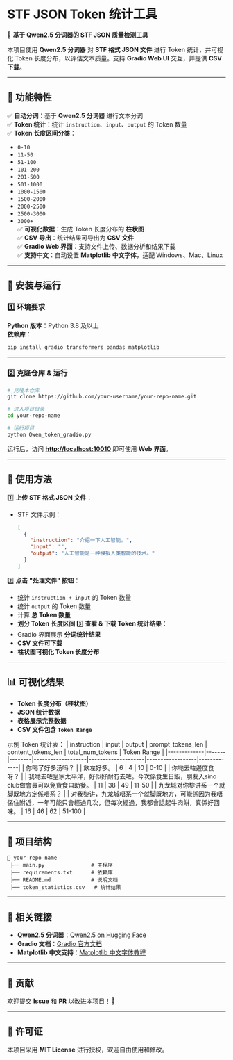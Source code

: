 # **STF JSON Token 统计工具**
🚀 **基于 Qwen2.5 分词器的 STF JSON 质量检测工具**

本项目使用 **Qwen2.5 分词器** 对 **STF 格式 JSON 文件** 进行 Token 统计，并可视化 Token 长度分布，以评估文本质量。支持 **Gradio Web UI** 交互，并提供 **CSV 下载**。

---

## 📌 **功能特性**
✅ **自动分词**：基于 **Qwen2.5 分词器** 进行文本分词  
✅ **Token 统计**：统计 `instruction`、`input`、`output` 的 Token 数量  
✅ **Token 长度区间分类**：
   - `0-10`
   - `11-50`
   - `51-100`
   - `101-200`
   - `201-500`
   - `501-1000`
   - `1000-1500`
   - `1500-2000`
   - `2000-2500`
   - `2500-3000`
   - `3000+`  
✅ **可视化数据**：生成 Token 长度分布的 **柱状图**  
✅ **CSV 导出**：统计结果可导出为 **CSV 文件**  
✅ **Gradio Web 界面**：支持文件上传、数据分析和结果下载  
✅ **支持中文**：自动设置 **Matplotlib 中文字体**，适配 Windows、Mac、Linux  

---

## 🔧 **安装与运行**
### 1️⃣ **环境要求**
**Python 版本**：Python 3.8 及以上  
**依赖库**：
```bash
pip install gradio transformers pandas matplotlib
```

---

### 2️⃣ **克隆仓库 & 运行**
```bash
# 克隆本仓库
git clone https://github.com/your-username/your-repo-name.git

# 进入项目目录
cd your-repo-name

# 运行项目
python Qwen_token_gradio.py
```
运行后，访问 **[http://localhost:10010](http://localhost:10010)** 即可使用 **Web 界面**。

---

## 🎯 **使用方法**
1️⃣ **上传 STF 格式 JSON 文件**：
   - STF 文件示例：
     ```json
     [
       {
         "instruction": "介绍一下人工智能。",
         "input": "",
         "output": "人工智能是一种模拟人类智能的技术。"
       }
     ]
     ```
2️⃣ **点击 "处理文件" 按钮**：
   - 统计 `instruction + input` 的 Token 数量
   - 统计 `output` 的 Token 数量
   - 计算 **总 Token 数量**
   - **划分 Token 长度区间**
3️⃣ **查看 & 下载 Token 统计结果**：
   - Gradio 界面展示 **分词统计结果**
   - **CSV 文件可下载**
   - **柱状图可视化 Token 长度分布**

---

## 📊 **可视化结果**
- **Token 长度分布（柱状图）**
- **JSON 统计数据**
- **表格展示完整数据**
- **CSV 文件包含 `Token Range`**

示例 Token 统计表：
| instruction | input | output | prompt_tokens_len | content_tokens_len | total_num_tokens | Token Range |
|-------------|-------|--------|-------------------|--------------------|------------------|-------------|
| 你喝了好多汤吗？ |  | 飲左好多。 | 6 | 4 | 10 | 0-10 |
| 你哋去咗邊度食呀？ |  | 我哋去咗皇家太平洋，好似好耐冇去咗。今次係食生日飯，朋友入sino club做會員可以免費食自助餐。 | 11 | 38 | 49 | 11-50 |
| 九龙城对你黎讲系一个就脚既地方定係唔系？ |  | 对我黎讲，九龙城唔系一个就脚既地方，可能係因为我唔係住附近，一年可能只會經過几次，但每次經過，我都會諗起牛肉餅，真係好回味。 | 16 | 46 | 62 | 51-100 |

---

## 📂 **项目结构**
```
📂 your-repo-name
 ├── main.py               # 主程序
 ├── requirements.txt      # 依赖库
 ├── README.md             # 说明文档
 ├── token_statistics.csv   # 统计结果
```

---

## 🔗 **相关链接**
- **Qwen2.5 分词器**：[Qwen2.5 on Hugging Face](https://huggingface.co/Qwen2.5-0.5B-Instruct)
- **Gradio 文档**：[Gradio 官方文档](https://gradio.app/docs)
- **Matplotlib 中文支持**：[Matplotlib 中文字体教程](https://matplotlib.org/stable/tutorials/introductory/customizing.html)

---

## 🤝 **贡献**
欢迎提交 **Issue** 和 **PR** 以改进本项目！🎉

---

## 📜 **许可证**
本项目采用 **MIT License** 进行授权，欢迎自由使用和修改。
